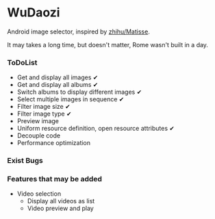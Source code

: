 # WuDaozi

Android image selector, inspired by [zhihu/Matisse](https://github.com/zhihu/Matisse).

It may takes a long time, but doesn't matter, Rome wasn't built in a day.

### ToDoList

* Get and display all images ✔
* Get and display all albums ✔
* Switch albums to display different images ✔
* Select multiple images in sequence ✔
* Filter image size ✔
* Filter image type ✔
* Preview image
* Uniform resource definition, open resource attributes ✔
* Decouple code
* Performance optimization

### Exist Bugs

### Features that may be added

* Video selection
    * Display all videos as list
    * Video preview and play